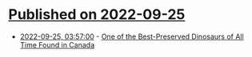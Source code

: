 # [Published on 2022-09-25](index.md)

* [2022-09-25, 03:57:00](https://soylentnews.org/article.pl?sid=22/09/24/1415217&from=rss) - [One of the Best-Preserved Dinosaurs of All Time Found in Canada](https://soylentnews.org/article.pl?sid=22/09/24/1415217&from=rss)

